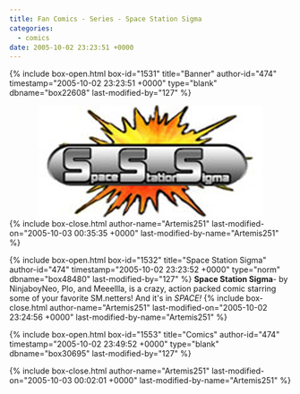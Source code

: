 ```yaml
---
title: Fan Comics - Series - Space Station Sigma
categories:
  - comics
date: 2005-10-02 23:23:51 +0000
---
```

{% include box-open.html box-id="1531" title="Banner" author-id="474" timestamp="2005-10-02 23:23:51 +0000" type="blank" dbname="box22608" last-modified-by="127" %}
<center><img src="/comics/series/sss/sssbanner.jpg" /></center>
{% include box-close.html author-name="Artemis251" last-modified-on="2005-10-03 00:35:35 +0000" last-modified-by-name="Artemis251" %}

{% include box-open.html box-id="1532" title="Space Station Sigma" author-id="474" timestamp="2005-10-02 23:23:52 +0000" type="norm" dbname="box48480" last-modified-by="127" %}
<b>Space Station Sigma</b>- by NinjaboyNeo, Plo, and Meeellla, is a crazy, action packed comic starring some of your favorite SM.netters!  And it's in <i>SPACE!</i>
{% include box-close.html author-name="Artemis251" last-modified-on="2005-10-02 23:24:56 +0000" last-modified-by-name="Artemis251" %}

{% include box-open.html box-id="1553" title="Comics" author-id="474" timestamp="2005-10-02 23:49:52 +0000" type="blank" dbname="box30695" last-modified-by="127" %}
<center><navigator search="`Title` LIKE 'Space Station %'" section="title" display="no" /><displaytor mode="twocolumnlist" /></center>
{% include box-close.html author-name="Artemis251" last-modified-on="2005-10-03 00:02:01 +0000" last-modified-by-name="Artemis251" %}
